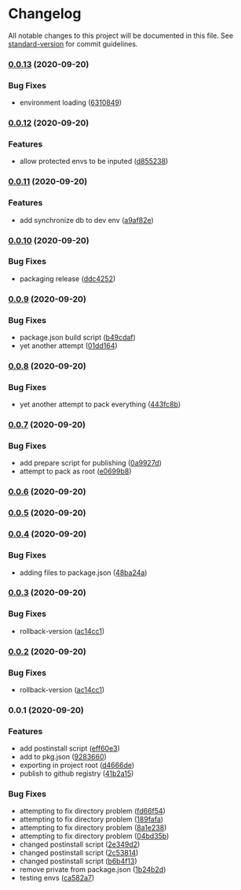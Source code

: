 # Changelog

All notable changes to this project will be documented in this file. See [standard-version](https://github.com/conventional-changelog/standard-version) for commit guidelines.

### [0.0.13](https://github.com/yggni/enigma/compare/v0.0.12...v0.0.13) (2020-09-20)


### Bug Fixes

* environment loading ([6310849](https://github.com/yggni/enigma/commit/6310849a32fb0893c2e116fe4f3005b1cd7beae1))

### [0.0.12](https://github.com/yggni/enigma/compare/v0.0.11...v0.0.12) (2020-09-20)


### Features

* allow protected envs to be inputed ([d855238](https://github.com/yggni/enigma/commit/d85523823ab01f8f431e529dd43de923e5e8b632))

### [0.0.11](https://github.com/yggni/enigma/compare/v0.0.10...v0.0.11) (2020-09-20)


### Features

* add synchronize db to dev env ([a9af82e](https://github.com/yggni/enigma/commit/a9af82ecfc4f5e069e53ba8d70c5328a8dd78ad8))

### [0.0.10](https://github.com/yggni/enigma/compare/v0.0.9...v0.0.10) (2020-09-20)


### Bug Fixes

* packaging release ([ddc4252](https://github.com/yggni/enigma/commit/ddc4252b4e75fa5ee81143c9881c9e0029cae978))

### [0.0.9](https://github.com/yggni/enigma/compare/v0.0.8...v0.0.9) (2020-09-20)


### Bug Fixes

* package.json build script ([b49cdaf](https://github.com/yggni/enigma/commit/b49cdaf7656e464776c3e0cb09a9807d7effec91))
* yet another attempt ([01dd164](https://github.com/yggni/enigma/commit/01dd164920333acfc6b838167e771f96f8ba0cfd))

### [0.0.8](https://github.com/yggni/enigma/compare/v0.0.7...v0.0.8) (2020-09-20)


### Bug Fixes

* yet another attempt to pack everything ([443fc8b](https://github.com/yggni/enigma/commit/443fc8bcf4e4bb609884492e0be116f80899f177))

### [0.0.7](https://github.com/yggni/enigma/compare/v0.0.6...v0.0.7) (2020-09-20)


### Bug Fixes

* add prepare script for publishing ([0a9927d](https://github.com/yggni/enigma/commit/0a9927dcda729197481eff3c14b30c1f30e2db54))
* attempt to pack as root ([e0699b8](https://github.com/yggni/enigma/commit/e0699b8faa9a1622108071a6066b7e864c1f08c5))

### [0.0.6](https://github.com/yggni/enigma/compare/v0.0.5...v0.0.6) (2020-09-20)

### [0.0.5](https://github.com/yggni/enigma/compare/v0.0.4...v0.0.5) (2020-09-20)

### [0.0.4](https://github.com/yggni/enigma/compare/v0.0.3...v0.0.4) (2020-09-20)


### Bug Fixes

* adding files to package.json ([48ba24a](https://github.com/yggni/enigma/commit/48ba24a631c62d653e384f35b885dc4232ae8e6e))

### [0.0.3](https://github.com/yggni/enigma/compare/v0.0.1...v0.0.3) (2020-09-20)


### Bug Fixes

* rollback-version ([ac14cc1](https://github.com/yggni/enigma/commit/ac14cc11b586c8653eee3e35c3d3ac5e24da03ff))

### [0.0.2](https://github.com/yggni/enigma/compare/v0.0.1...v0.0.2) (2020-09-20)


### Bug Fixes

* rollback-version ([ac14cc1](https://github.com/yggni/enigma/commit/ac14cc11b586c8653eee3e35c3d3ac5e24da03ff))

### 0.0.1 (2020-09-20)


### Features

* add postinstall script ([eff60e3](https://github.com/yggni/enigma/commit/eff60e345246c3a4786717b8e52c9089205787ab))
* add to pkg.json ([9283660](https://github.com/yggni/enigma/commit/92836609939453698924ccc017568e0b4da0eb5f))
* exporting in project root ([d4666de](https://github.com/yggni/enigma/commit/d4666de4d582a4569bf51e02aa72fd9f361d4a42))
* publish to github registry ([41b2a15](https://github.com/yggni/enigma/commit/41b2a1579409c2b14ce2f1ef64c6a0be03d4ff1b))


### Bug Fixes

* attempting to fix directory problem ([fd66f54](https://github.com/yggni/enigma/commit/fd66f5417f914eeef1ff36e403a3adbbf4712bfe))
* attempting to fix directory problem ([189fafa](https://github.com/yggni/enigma/commit/189fafaf946faa6061c932f2bd25cd5e244e4505))
* attempting to fix directory problem ([8a1e238](https://github.com/yggni/enigma/commit/8a1e238ad95082b1b6d43df807b4232a37595f71))
* attempting to fix directory problem ([04bd35b](https://github.com/yggni/enigma/commit/04bd35b95072889fe850c8b8f0ebc71ffeb3d3f9))
* changed postinstall script ([2e349d2](https://github.com/yggni/enigma/commit/2e349d271b7b5d835556d06d399f7e657ce64e44))
* changed postinstall script ([2c53814](https://github.com/yggni/enigma/commit/2c53814c9a2af4a04a817164db2f5a6e122870b8))
* changed postinstall script ([b6b4f13](https://github.com/yggni/enigma/commit/b6b4f131cb67a367577636650ec902bb09355de4))
* remove private from package.json ([1b24b2d](https://github.com/yggni/enigma/commit/1b24b2d3816ee0670fa0343f1330df642b4541ea))
* testing envs ([ca582a7](https://github.com/yggni/enigma/commit/ca582a7c9b901b12576c2c59badb310db1769648))

